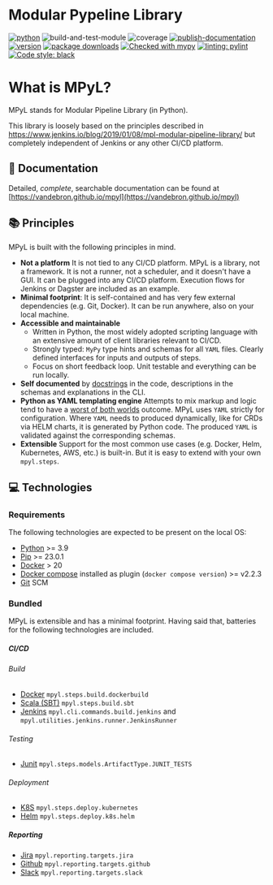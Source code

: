 # Modular Pypeline Library
[![python](https://img.shields.io/badge/Python-3.9-3776AB.svg?style=flat&logo=python&logoColor=white)](https://www.python.org)
![build-and-test-module](https://github.com/Vandebron/pympl/actions/workflows/build-package.yml/badge.svg?branch=main)
![coverage](https://camo.githubusercontent.com/2cbb43d8fa7aae526e37e2528d7b084de2af1162440c1aec91e57dd399d65b45/68747470733a2f2f696d672e736869656c64732e696f2f62616467652f436f6465253230436f7665726167652d37382532352d79656c6c6f773f7374796c653d666c6174)
[![publish-documentation](https://github.com/Vandebron/mpyl/actions/workflows/docs.yml/badge.svg?branch=main)](https://vandebron.github.io/mpyl)
[![version](https://img.shields.io/github/v/tag/Vandebron/pympl.svg?color=blue&include_prereleases=&sort=semver)](https://pypi.org/project/mpyl/)
[![package downloads](https://img.shields.io/pypi/dw/mpyl.svg)](https://pypi.org/project/mpyl)
[![Checked with mypy](http://www.mypy-lang.org/static/mypy_badge.svg)](http://mypy-lang.org/)
[![linting: pylint](https://img.shields.io/badge/linting-pylint-yellowgreen)](https://github.com/PyCQA/pylint)
<a href="https://github.com/psf/black"><img alt="Code style: black" src="https://img.shields.io/badge/code%20style-black-000000.svg"></a>

# What is MPyL?

MPyL stands for Modular Pipeline Library (in Python).

This library is loosely based on the principles described in https://www.jenkins.io/blog/2019/01/08/mpl-modular-pipeline-library/
but completely independent of Jenkins or any other CI/CD platform.

## 🔖 Documentation
Detailed, *complete*, searchable documentation can be found at [https://vandebron.github.io/mpyl](https://vandebron.github.io/mpyl)

## 📚 Principles

MPyL is built with the following principles in mind.
- **Not a platform** It is not tied to any CI/CD platform. MPyL is a library, not a framework. It is not a runner,
  not a scheduler, and it doesn't have a GUI. It can be plugged into any CI/CD platform. Execution flows for
  Jenkins or Dagster are included as an example.
- **Minimal footprint**: It is self-contained and has very few external dependencies (e.g. Git, Docker).
  It can be run anywhere, also on your local machine.
- **Accessible and maintainable**
    - Written in Python, the most widely adopted scripting language with an extensive amount of client libraries relevant to CI/CD.
    - Strongly typed: `MyPy` type hints and schemas for all `YAML` files. Clearly defined interfaces for inputs
      and outputs of steps.
    - Focus on short feedback loop. Unit testable and everything can be run locally.
- **Self documented** by [docstrings](https://vandebron.github.io/mpyl) in the code, descriptions in the schemas
  and explanations in the CLI.
- **Python as YAML templating engine** Attempts to mix markup and logic tend to have a
  [worst of both worlds](https://anthonyhawkins.medium.com/is-python-the-perfect-json-yaml-templating-engine-c5c1b32418f6)
  outcome. MPyL uses `YAML` strictly for configuration. Where `YAML` needs to produced dynamically, like for CRDs via
  HELM charts, it is generated by Python code. The produced `YAML` is validated against the corresponding schemas.
- **Extensible** Support for the most common use cases (e.g. Docker, Helm, Kubernetes, AWS, etc.) is built-in.
  But it is easy to extend with your own `mpyl.steps`.

## 💻 Technologies

### Requirements
The following technologies are expected to be present on the local OS:
- [Python](https://www.python.org/) >= 3.9
- [Pip](https://pypi.org/project/pip/) >= 23.0.1
- [Docker](https://www.docker.com/) > 20
- [Docker compose](https://docs.docker.com/compose/install/linux/)
  installed as plugin (`docker compose version`) >= v2.2.3
- [Git](https://git-scm.com/) SCM

### Bundled
MPyL is extensible and has a minimal footprint. Having said that, batteries for the following technologies are included.

##### CI/CD
###### Build
- [Docker](https://www.docker.com/) `mpyl.steps.build.dockerbuild`
- [Scala (SBT)](https://www.scala-sbt.org/) `mpyl.steps.build.sbt`
- [Jenkins](https://www.jenkins.io/)  `mpyl.cli.commands.build.jenkins` and
  `mpyl.utilities.jenkins.runner.JenkinsRunner`

###### Testing
- [Junit](https://junit.org/) `mpyl.steps.models.ArtifactType.JUNIT_TESTS`

###### Deployment
- [K8S](https://kubernetes.io/) `mpyl.steps.deploy.kubernetes`
- [Helm](https://helm.sh/) `mpyl.steps.deploy.k8s.helm`

##### Reporting
- [Jira](https://www.atlassian.com) `mpyl.reporting.targets.jira`
- [Github](https://github.com/) `mpyl.reporting.targets.github`
- [Slack](https://slack.com/) `mpyl.reporting.targets.slack`
